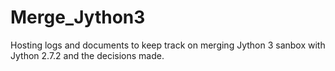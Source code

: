 # Merge_Jython3
Hosting logs and documents to keep track on merging Jython 3 sanbox with Jython 2.7.2 and the decisions made.
